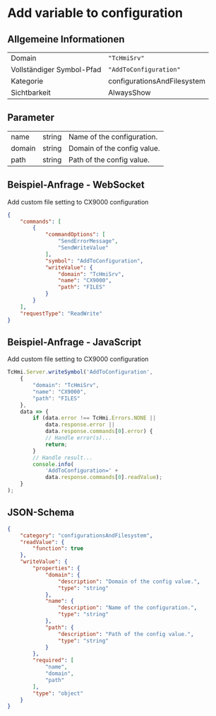 # Add variable to configuration

## Allgemeine Informationen

|  |  |
| - | - |
| Domain | `"TcHmiSrv"` |
| Vollständiger Symbol-Pfad | `"AddToConfiguration"` |
| Kategorie | configurationsAndFilesystem |
| Sichtbarkeit | AlwaysShow |

## Parameter

|  |  |  |
| - | - | - |
| name | string | Name of the configuration. |
| domain | string | Domain of the config value. |
| path | string | Path of the config value. |

## Beispiel-Anfrage - WebSocket

Add custom file setting to CX9000 configuration
```json
{
    "commands": [
        {
            "commandOptions": [
                "SendErrorMessage",
                "SendWriteValue"
            ],
            "symbol": "AddToConfiguration",
            "writeValue": {
                "domain": "TcHmiSrv",
                "name": "CX9000",
                "path": "FILES"
            }
        }
    ],
    "requestType": "ReadWrite"
}
```

## Beispiel-Anfrage - JavaScript

Add custom file setting to CX9000 configuration
```javascript
TcHmi.Server.writeSymbol('AddToConfiguration',
    {
        "domain": "TcHmiSrv",
        "name": "CX9000",
        "path": "FILES"
    },
    data => {
        if (data.error !== TcHmi.Errors.NONE ||
            data.response.error ||
            data.response.commands[0].error) {
            // Handle error(s)...
            return;
        }
        // Handle result...
        console.info(
            'AddToConfiguration=' +
            data.response.commands[0].readValue);
    }
);
```

## JSON-Schema

```json
{
    "category": "configurationsAndFilesystem",
    "readValue": {
        "function": true
    },
    "writeValue": {
        "properties": {
            "domain": {
                "description": "Domain of the config value.",
                "type": "string"
            },
            "name": {
                "description": "Name of the configuration.",
                "type": "string"
            },
            "path": {
                "description": "Path of the config value.",
                "type": "string"
            }
        },
        "required": [
            "name",
            "domain",
            "path"
        ],
        "type": "object"
    }
}
```
